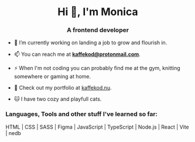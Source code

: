 <h1 align="center">Hi 👋, I'm Monica</h1>
<h3 align="center">A frontend developer</h3>

- 🌱 I’m currently working on landing a job to grow and flourish in.

- 📫 You can reach me at **kaffekod@protonmail.com**.

- ⚡ When I'm not coding you can probably find me at the gym, knitting somewhere or gaming at home.

- 👀 Check out my portfolio at [kaffekod.nu](http://kaffekod.nu/).

- 🐱 I have two cozy and playfull cats.


<h3 align="left">Languages, Tools and other stuff I've learned so far:</h3>
HTML | CSS | SASS | Figma | JavaScript | TypeScript | Node.js | React | Vite | nedb
